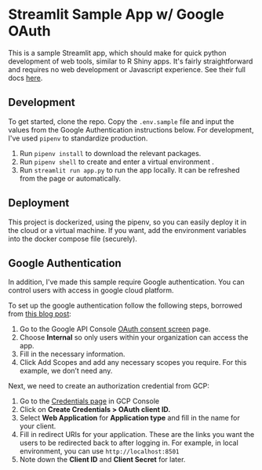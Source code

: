 # Streamlit Sample App w/ Google OAuth
This is a sample Streamlit app, which should make for quick python development of web tools, similar to R Shiny apps. It's fairly straightforward and requires no web development or Javascript experience. See their full docs [here](https://docs.streamlit.io/). 

## Development
To get started, clone the repo. Copy the `.env.sample` file and input the values from the Google Authentication instructions below. 
For development, I've used `pipenv` to standardize production.
1. Run `pipenv install` to download the relevant packages.
2. Run `pipenv shell` to create and enter a virtual environment .
3. Run `streamlit run app.py` to run the app locally. It can be refreshed from the page or automatically.

## Deployment
This project is dockerized, using the pipenv, so you can easily deploy it in the cloud or a virtual machine. If you want, add the environment variables into the docker compose file (securely).

## Google Authentication
In addition, I've made this sample require Google authentication. You can control users with access in google cloud platform.

To set up the google authentication follow the following steps, borrowed from [this blog post](https://towardsdatascience.com/implementing-google-oauth-in-streamlit-bb7c3be0082c):
1.  Go to the Google API Console  [OAuth consent screen](https://console.cloud.google.com/apis/credentials/consent)  page.
2.  Choose  **Internal**  so only users within your organization can access the app.
3.  Fill in the necessary information.
4.  Click Add Scopes and add any necessary scopes you require. For this example, we don’t need any.

Next, we need to create an authorization credential from GCP:

1.  Go to the  [Credentials page](http://credentials%20page/)  in GCP Console
2.  Click on  **Create Credentials > OAuth client ID.**
3.  Select  **Web Application** for  **Application type** and fill in the name for your client.
4.  Fill in redirect URIs for your application. These are the links you want the users to be redirected back to after logging in. For example, in local environment, you can use  `http://localhost:8501`
5.  Note down the  **Client ID**  and  **Client Secret**  for later.